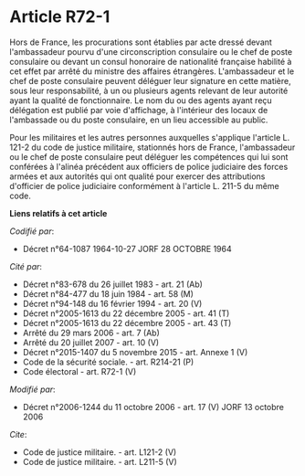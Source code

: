 # Article R72-1

Hors de France, les procurations sont établies par acte dressé devant l'ambassadeur pourvu d'une circonscription consulaire
ou le chef de poste consulaire ou devant un consul honoraire de nationalité française habilité à cet effet par arrêté du
ministre des affaires étrangères. L'ambassadeur et le chef de poste consulaire peuvent déléguer leur signature en cette
matière, sous leur responsabilité, à un ou plusieurs agents relevant de leur autorité ayant la qualité de fonctionnaire. Le
nom du ou des agents ayant reçu délégation est publié par voie d'affichage, à l'intérieur des locaux de l'ambassade ou du
poste consulaire, en un lieu accessible au public. 

Pour les militaires et les autres personnes auxquelles s'applique l'article L. 121-2 du code de justice militaire, stationnés
hors de France, l'ambassadeur ou le chef de poste consulaire peut déléguer les compétences qui lui sont conférées à l'alinéa
précédent aux officiers de police judiciaire des forces armées et aux autorités qui ont qualité pour exercer des attributions
d'officier de police judiciaire conformément à l'article L. 211-5 du même code.

**Liens relatifs à cet article**

_Codifié par_:

  - Décret n°64-1087 1964-10-27 JORF 28 OCTOBRE 1964

_Cité par_:

  - Décret n°83-678 du 26 juillet 1983 - art. 21 (Ab)
  - Décret n°84-477 du 18 juin 1984 - art. 58 (M)
  - Décret n°94-148 du 16 février 1994 - art. 20 (V)
  - Décret n°2005-1613 du 22 décembre 2005 - art. 41 (T)
  - Décret n°2005-1613 du 22 décembre 2005 - art. 43 (T)
  - Arrêté du 29 mars 2006 - art. 7 (Ab)
  - Arrêté du 20 juillet 2007 - art. 10 (V)
  - Décret n°2015-1407 du 5 novembre 2015 - art. Annexe 1 (V)
  - Code de la sécurité sociale. - art. R214-21 (P)
  - Code électoral - art. R72-1 (V)

_Modifié par_:

  - Décret n°2006-1244 du 11 octobre 2006 - art. 17 (V) JORF 13 octobre 2006

_Cite_:

  - Code de justice militaire. - art. L121-2 (V)
  - Code de justice militaire. - art. L211-5 (V)

